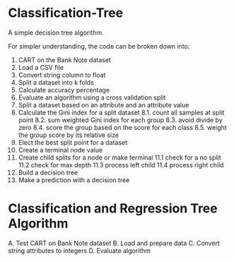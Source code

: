 # Classification-Tree
A simple decision tree algorithm.

For simpler understanding, the code can be broken down into:

1. CART on the Bank Note dataset
2. Load a CSV file
3. Convert string column to float
4. Split a dataset into k folds
5. Calculate accuracy percentage
6. Evaluate an algorithm using a cross validation split
7. Split a dataset based on an attribute and an attribute value
8. Calculate the Gini index for a split dataset
	8.1. count all samples at split point
	8.2. sum weighted Gini index for each group
  8.3. avoid divide by zero
  8.4. score the group based on the score for each class
  8.5. weight the group score by its relative size
9. Elect the best split point for a dataset
10. Create a terminal node value
11. Create child splits for a node or make terminal
	11.1 check for a no split
	11.2 check for max depth
	11.3 process left child
	11.4 process right child
12. Build a decision tree
13. Make a prediction with a decision tree

# Classification and Regression Tree Algorithm

A. Test CART on Bank Note dataset
B. Load and prepare data
C. Convert string attributes to integers
D. Evaluate algorithm

